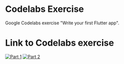 # Codelabs Exercise

Google Codelabs exercise "Write your first Flutter app".

# Link to Codelabs exercise

[![Part 1](https://img.shields.io/badge/Part.1-purple?style=for-the-badge&logo=google)](https://codelabs.developers.google.com/codelabs/first-flutter-app-pt1?hl=en) [![Part 2](https://img.shields.io/badge/Part.2-orange?style=for-the-badge&logo=google)](https://codelabs.developers.google.com/codelabs/first-flutter-app-pt2?hl=en)

